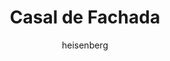 ---
layout: post
author: heisenberg
category: Filmes
post_date: '2022-05-25T04:22:33.836Z'
post_modified: '2022-05-25T04:22:33.836Z'
title: Casal de Fachada
description: 'A estrela de cinema mundialmente famosa Olivia enfrenta um desastre de relações públicas quando um paparazzi tira sua foto com seu amante casado, Vincent. O manobrista dedicado Antonio aparece acidentalmente na mesma foto e é contratado para posar como o novo namorado de Olivia como álibi. Essa armadilha com Olivia coloca Antonio no centro das atenções e o leva a um caos inesperado.'
poster_path: /q7FmdJHKMLIC4XgWfcFRIu2iVdL.jpg
tmdb_id: 810171
imdb_id: tt4081630
runtime: 124
release_date: '2022-05-11'
genres:
  - Comédia
casts:
  - Eugenio Derbez
  - Samara Weaving
  - Ravi Patel
  - Amaury Nolasco
  - John Pirruccello
  - Max Greenfield
crews:
  - Richard Wong
trailer: hzSDdJ0NYGw
certification: 16
adult: false
vote_average: 7.8
vote_count: 77
qualitys:
  - 1080p
  - 720p
audios:
  - Dual Áudio
  - Português
  - Inglês
extensions:
  - mkv
  - mp4
---
